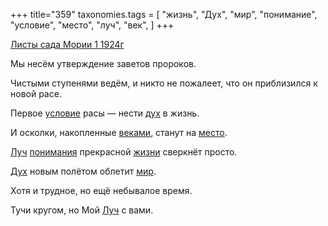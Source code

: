 +++
title="359"
taxonomies.tags = [
 "жизнь",
 "Дух",
 "мир",
 "понимание",
 "условие",
 "место",
 "луч",
 "век",
]
+++

[Листы сада Мории 1 1924г](/agni/1924)

Мы несём утверждение заветов пророков.   

Чистыми ступенями ведём, и никто не пожалеет, что он приблизился к новой расе.   

Первое [условие](/tags/условие) расы — нести [дух](/tags/Дух) в жизнь.   

И осколки, накопленные [веками](/tags/век), станут на [место](/tags/место).   

[Луч](/tags/луч) [понимания](/tags/понимание) прекрасной [жизни](/tags/жизнь) сверкнёт просто.   

[Дух](/tags/Дух) новым полётом облетит [мир](/tags/мир).   

Хотя и трудное, но ещё небывалое время.   

Тучи кругом, но Мой [Луч](/tags/луч) с вами.   

